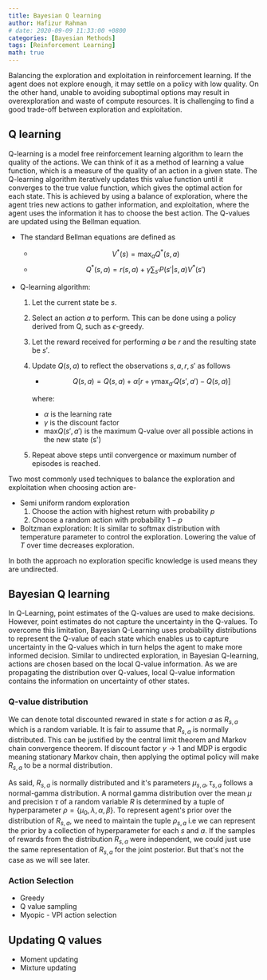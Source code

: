 ```yaml
---
title: Bayesian Q learning
author: Hafizur Rahman
# date: 2020-09-09 11:33:00 +0800
categories: [Bayesian Methods]
tags: [Reinforcement Learning]
math: true
---
```


Balancing the exploration and exploitation in reinforcement learning. If the agent does not explore enough, it may settle on a policy with low quality. On the other hand, unable to avoiding suboptimal options may result in overexploration and waste of compute resources. It is challenging to find a good trade-off between exploration and exploitation.

## Q learning

Q-learning is a model free reinforcement learning algorithm to learn the quality of the actions. We can think of it as a method of learning a value function, which is a measure of the quality of an action in a given state. The Q-learning algorithm iteratively updates this value function until it converges to the true value function, which gives the optimal action for each state. This is achieved by using a balance of exploration, where the agent tries new actions to gather information, and exploitation, where the agent uses the information it has to choose the best action. The Q-values are updated using the Bellman equation.

- The standard Bellman equations are defined as
  - $$V^{*}(s) = \max_{a} Q^{*}(s,a)$$
  - $$Q^{*}(s,a) = r(s,a) + \gamma \sum_{s'} P(s' | s,a) V^{*}(s')$$

- Q-learning algorithm:
  1. Let the current state be $s$.
  2. Select an action $a$ to perform. This can be done using a policy derived from Q, such as $\epsilon$-greedy.
  3. Let the reward received for performing $a$ be $r$ and the resulting state be $s'$.
  4. Update $Q(s,a)$ to reflect the observations $s,a,r,s'$ as follows
     - $$Q(s,a) = Q(s,a) + \alpha[r + \gamma \max_{a'} Q(s',a') - Q(s,a)]$$

     where:
     - $\alpha$ is the learning rate
     - $\gamma$ is the discount factor
     - $\text{max} Q(s', a')$ is the maximum Q-value over all possible actions in the new state (s')
  5. Repeat above steps until convergence or maximum number of episodes is reached.

Two most commonly used techniques to balance the exploration and exploitation when choosing action are-
- Semi uniform random exploration
    1. Choose the action with highest return with probability $p$
    2. Choose a random action with probability $1-p$
- Boltzman exploration: It is similar to softmax distribution with temperature parameter to control the exploration. Lowering the value of $T$ over time decreases exploration.

In both the approach no exploration specific knowledge is used means they are undirected.

## Bayesian Q learning

In Q-Learning, point estimates of the Q-values are used to make decisions.
However, point estimates do not capture the uncertainty in the Q-values.
To overcome this limitation, Bayesian Q-Learning uses probability distributions to represent the Q-value of each state which enables us to capture uncertainty in the Q-values which in turn helps the agent to make more informed decision. Similar to undirected exploration, in Bayesian Q-learning, actions are chosen based on the local Q-value information. As we are propagating the distribution over Q-values, local Q-value information contains the information on uncertainty of other states.

### Q-value distribution

We can denote total discounted rewared in state $s$ for action $a$ as $R_{s,a}$ which is a random variable. It is fair to assume that $R_{s,a}$ is normally distributed. This can be justified by the central limit theorem  and Markov chain convergence theorem. If discount factor $\gamma \rightarrow 1$ and MDP is ergodic meaning stationary Markov chain, then applying the optimal policy will make $R_{s,a}$ to be a normal distribution.

As said, $R_{s,a}$ is normally distributed and it's parameters $\mu_{s,a}, \tau_{s,a}$ follows a normal-gamma distribution. A normal gamma distribution over the mean $\mu$ and precision $\tau$ of a random variable $R$ is determined by a tuple of hyperparameter $\rho = \{\mu_{0}, \lambda, \alpha, \beta \}$. To represent agent's prior over the distribution of $R_{s,a}$, we need to maintain the tuple $\rho_{s,a}$ i.e we can represent the prior by a collection of hyperparameter for each $s$ and $a$. If the samples of rewards from the distribution $R_{s,a}$ were independent, we could just use the same representation of $R_{s,a}$ for the joint posterior. But that's not the case as we will see later.

### Action Selection

- Greedy
- Q value sampling
- Myopic - VPI action selection

## Updating Q values

- Moment updating
- Mixture updating
